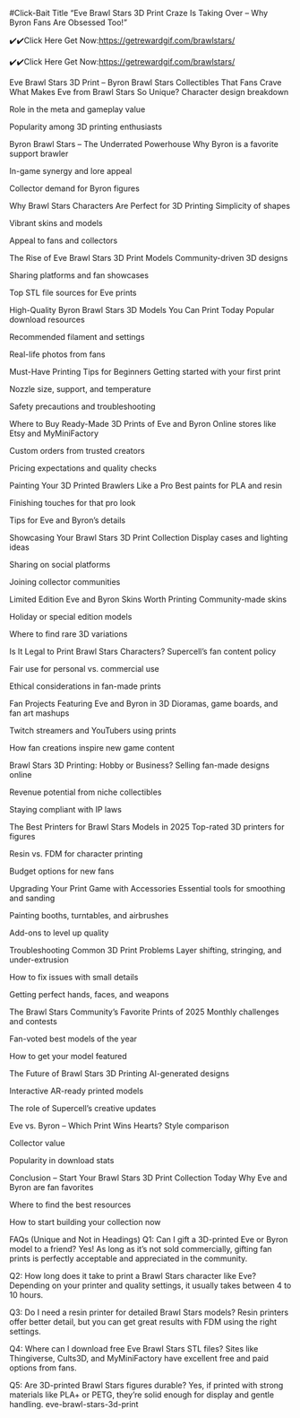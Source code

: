 #Click-Bait Title
“Eve Brawl Stars 3D Print Craze Is Taking Over – Why Byron Fans Are Obsessed Too!”




✔️✔️Click Here Get Now:https://getrewardgif.com/brawlstars/



✔️✔️Click Here Get Now:https://getrewardgif.com/brawlstars/





 Eve Brawl Stars 3D Print – Byron Brawl Stars Collectibles That Fans Crave
 What Makes Eve from Brawl Stars So Unique?
Character design breakdown

Role in the meta and gameplay value

Popularity among 3D printing enthusiasts

 Byron Brawl Stars – The Underrated Powerhouse
Why Byron is a favorite support brawler

In-game synergy and lore appeal

Collector demand for Byron figures

 Why Brawl Stars Characters Are Perfect for 3D Printing
Simplicity of shapes

Vibrant skins and models

Appeal to fans and collectors

 The Rise of Eve Brawl Stars 3D Print Models
Community-driven 3D designs

Sharing platforms and fan showcases

Top STL file sources for Eve prints

 High-Quality Byron Brawl Stars 3D Models You Can Print Today
Popular download resources

Recommended filament and settings

Real-life photos from fans

 Must-Have Printing Tips for Beginners
Getting started with your first print

Nozzle size, support, and temperature

Safety precautions and troubleshooting

 Where to Buy Ready-Made 3D Prints of Eve and Byron
Online stores like Etsy and MyMiniFactory

Custom orders from trusted creators

Pricing expectations and quality checks

 Painting Your 3D Printed Brawlers Like a Pro
Best paints for PLA and resin

Finishing touches for that pro look

Tips for Eve and Byron’s details

 Showcasing Your Brawl Stars 3D Print Collection
Display cases and lighting ideas

Sharing on social platforms

Joining collector communities

 Limited Edition Eve and Byron Skins Worth Printing
Community-made skins

Holiday or special edition models

Where to find rare 3D variations

 Is It Legal to Print Brawl Stars Characters?
Supercell’s fan content policy

Fair use for personal vs. commercial use

Ethical considerations in fan-made prints

Fan Projects Featuring Eve and Byron in 3D
Dioramas, game boards, and fan art mashups

Twitch streamers and YouTubers using prints

How fan creations inspire new game content

 Brawl Stars 3D Printing: Hobby or Business?
Selling fan-made designs online

Revenue potential from niche collectibles

Staying compliant with IP laws

The Best Printers for Brawl Stars Models in 2025
Top-rated 3D printers for figures

Resin vs. FDM for character printing

Budget options for new fans

Upgrading Your Print Game with Accessories
Essential tools for smoothing and sanding

Painting booths, turntables, and airbrushes

Add-ons to level up quality

 Troubleshooting Common 3D Print Problems
Layer shifting, stringing, and under-extrusion

How to fix issues with small details

Getting perfect hands, faces, and weapons

 The Brawl Stars Community’s Favorite Prints of 2025
Monthly challenges and contests

Fan-voted best models of the year

How to get your model featured

 The Future of Brawl Stars 3D Printing
AI-generated designs

Interactive AR-ready printed models

The role of Supercell’s creative updates

 Eve vs. Byron – Which Print Wins Hearts?
Style comparison

Collector value

Popularity in download stats

 Conclusion – Start Your Brawl Stars 3D Print Collection Today
Why Eve and Byron are fan favorites

Where to find the best resources

How to start building your collection now

FAQs (Unique and Not in Headings)
Q1: Can I gift a 3D-printed Eve or Byron model to a friend?
Yes! As long as it’s not sold commercially, gifting fan prints is perfectly acceptable and appreciated in the community.

Q2: How long does it take to print a Brawl Stars character like Eve?
Depending on your printer and quality settings, it usually takes between 4 to 10 hours.

Q3: Do I need a resin printer for detailed Brawl Stars models?
Resin printers offer better detail, but you can get great results with FDM using the right settings.

Q4: Where can I download free Eve Brawl Stars STL files?
Sites like Thingiverse, Cults3D, and MyMiniFactory have excellent free and paid options from fans.

Q5: Are 3D-printed Brawl Stars figures durable?
Yes, if printed with strong materials like PLA+ or PETG, they’re solid enough for display and gentle handling. eve-brawl-stars-3d-print
